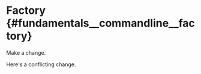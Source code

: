 Factory {#fundamentals__commandline__factory}
======================

Make a change.

Here's a conflicting change.